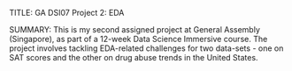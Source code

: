 TITLE: GA DSI07 Project 2: EDA


SUMMARY: This is my second assigned project at General Assembly (Singapore), as part of a 12-week Data Science Immersive course. The project involves tackling EDA-related challenges for two data-sets - one on SAT scores and the other on drug abuse trends in the United States.

